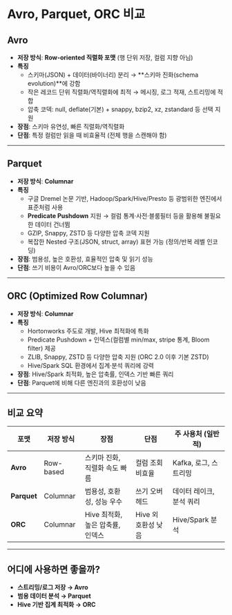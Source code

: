 # Avro, Parquet, ORC 비교 

## Avro

- **저장 방식**: **Row-oriented 직렬화 포맷** (행 단위 저장, 컬럼 지향 아님)
- **특징**
  - 스키마(JSON) + 데이터(바이너리) 분리 → **스키마 진화(schema evolution)**에 강함
  - 작은 레코드 단위 직렬화/역직렬화에 최적 → 메시징, 로그 적재, 스트리밍에 적합
  - 압축 코덱: null, deflate(기본) + snappy, bzip2, xz, zstandard 등 선택 지원
- **장점**: 스키마 유연성, 빠른 직렬화/역직렬화
- **단점**: 특정 컬럼만 읽을 때 비효율적 (전체 행을 스캔해야 함)

---

## Parquet

- **저장 방식**: **Columnar**
- **특징**
  - 구글 Dremel 논문 기반, Hadoop/Spark/Hive/Presto 등 광범위한 엔진에서 표준처럼 사용
  - **Predicate Pushdown** 지원 → 컬럼 통계·사전·블룸필터 등을 활용해 불필요한 데이터 건너뜀
  - GZIP, Snappy, ZSTD 등 다양한 압축 코덱 지원
  - 복잡한 Nested 구조(JSON, struct, array) 표현 가능 (정의/반복 레벨 인코딩)
- **장점**: 범용성, 높은 호환성, 효율적인 압축 및 읽기 성능
- **단점**: 쓰기 비용이 Avro/ORC보다 높을 수 있음

---

## ORC (Optimized Row Columnar)

- **저장 방식**: **Columnar**
- **특징**
  - Hortonworks 주도로 개발, Hive 최적화에 특화
  - Predicate Pushdown + 인덱스(컬럼별 min/max, stripe 통계, Bloom filter) 제공
  - ZLIB, Snappy, ZSTD 등 다양한 압축 지원 (ORC 2.0 이후 기본 ZSTD)
  - Hive/Spark SQL 환경에서 집계·분석 쿼리에 강력
- **장점**: Hive/Spark 최적화, 높은 압축률, 인덱스 기반 빠른 쿼리
- **단점**: Parquet에 비해 다른 엔진과의 호환성이 낮음

---

## 비교 요약
| 포맷       | 저장 방식  | 장점                        | 단점              | 주 사용처 (일반적)     |
|------------|-----------|-----------------------------|-------------------|-----------------------|
| **Avro**   | Row-based | 스키마 진화, 직렬화 속도 빠름   | 컬럼 조회 비효율       | Kafka, 로그, 스트리밍   |
| **Parquet**| Columnar  | 범용성, 호환성, 성능 우수       | 쓰기 오버헤드         | 데이터 레이크, 분석 쿼리 |
| **ORC**    | Columnar  | Hive 최적화, 높은 압축률, 인덱스 | Hive 외 호환성 낮음   | Hive/Spark 분석        |

---

## 어디에 사용하면 좋을까?
- **스트리밍/로그 저장 → Avro**
- **범용 데이터 분석 → Parquet**
- **Hive 기반 집계 최적화 → ORC**
